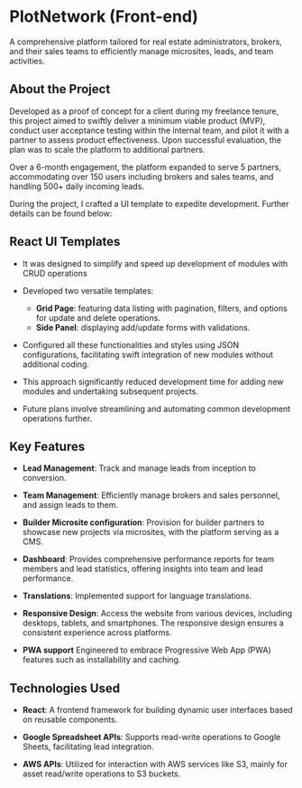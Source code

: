 # PlotNetwork (Front-end)

A comprehensive platform tailored for real estate administrators, brokers, and their sales teams to efficiently manage microsites, leads, and team activities.


## About the Project

Developed as a proof of concept for a client during my freelance tenure, this project aimed to swiftly deliver a minimum viable product (MVP), conduct user acceptance testing within the internal team, and pilot it with a partner to assess product effectiveness. Upon successful evaluation, the plan was to scale the platform to additional partners.

Over a 6-month engagement, the platform expanded to serve 5 partners, accommodating over 150 users including brokers and sales teams, and handling 500+ daily incoming leads.

During the project, I crafted a UI template to expedite development. Further details can be found below:


## React UI Templates

- It was designed to simplify and speed up development of modules with CRUD operations

- Developed two versatile templates:
  - **Grid Page**: featuring data listing with pagination, filters, and options for update and delete operations.
  - **Side Panel**: displaying add/update forms with validations.

- Configured all these functionalities and styles using JSON configurations, facilitating swift integration of new modules without additional coding.

- This approach significantly reduced development time for adding new modules and undertaking subsequent projects.

- Future plans involve streamlining and automating common development operations further.



## Key Features

- **Lead Management**: Track and manage leads from inception to conversion.

- **Team Management**: Efficiently manage brokers and sales personnel, and assign leads to them.

- **Builder Microsite configuration**: Provision for builder partners to showcase new projects via microsites, with the platform serving as a CMS.

- **Dashboard**: Provides comprehensive performance reports for team members and lead statistics, offering insights into team and lead performance.

- **Translations**: Implemented support for language translations.

- **Responsive Design**: Access the website from various devices, including desktops, tablets, and smartphones. The responsive design ensures a consistent experience across platforms.

- **PWA support** Engineered to embrace Progressive Web App (PWA) features such as installability and caching.


## Technologies Used

- **React**: A frontend framework for building dynamic user interfaces based on reusable components.

- **Google Spreadsheet APIs**: Supports read-write operations to Google Sheets, facilitating lead integration.

- **AWS APIs**: Utilized for interaction with AWS services like S3, mainly for asset read/write operations to S3 buckets.
